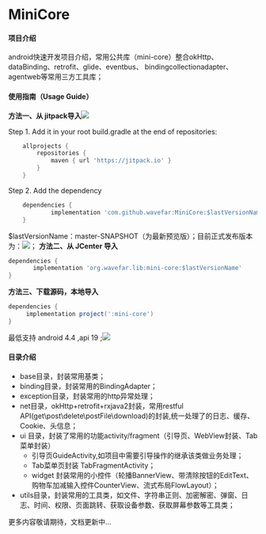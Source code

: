 # MiniCore
#### 项目介绍
android快速开发项目介绍，常用公共库（mini-core）整合okHttp、dataBinding、retrofit、glide、eventbus、
bindingcollectionadapter、agentweb等常用三方工具库；
#### 使用指南（Usage Guide）

**方法一、从 jitpack导入[![](https://jitpack.io/v/wavefar/MiniCore.svg)](https://jitpack.io/#wavefar/MiniCore)**

Step 1. Add it in your root build.gradle at the end of repositories:

```groovy
	allprojects {
		repositories {
			maven { url 'https://jitpack.io' }
		}
	}
```
Step 2. Add the dependency

```groovy
	dependencies {
	        implementation 'com.github.wavefar:MiniCore:$lastVersionName'
	}
```
$lastVersionName：master-SNAPSHOT（为最新预览版）；目前正式发布版本为：[![](https://jitpack.io/v/wavefar/MiniCore.svg)](https://jitpack.io/#wavefar/MiniCore)；
**方法二、从 JCenter 导入**

```groovy
dependencies {
	   implementation 'org.wavefar.lib:mini-core:$lastVersionName'
}
```
**方法三、下载源码，本地导入**

```groovy
dependencies {
     implementation project(':mini-core')
}
```
最低支持 android 4.4 ,api 19 ;[![](https://pub.idqqimg.com/wpa/images/group.png)](https://shang.qq.com/wpa/qunwpa?idkey=be89a6425c922840889d46d452821d68618be7a724ea5bb86ace57c86db0a007)

#### 目录介绍
- base目录，封装常用基类；
- binding目录，封装常用的BindingAdapter；
- exception目录，封装常用的http异常处理；
- net目录，okHttp+retrofit+rxjava2封装，常用restful API(get\post\delete\postFile\download)的封装,统一处理了的日志、缓存、Cookie、头信息；
- ui 目录，封装了常用的功能activity/fragment（引导页、WebView封装、Tab菜单封装）
   - 引导页GuideActivity,如项目中需要引导操作的继承该类做业务处理；
   - Tab菜单页封装 TabFragmentActivity；
   - widget 封装常用的小控件（轮播BannerView、带清除按钮的EditText、购物车加减输入控件CounterView、流式布局FlowLayout）；
- utils目录，封装常用的工具类，如文件、字符串正则、加密解密、弹窗、日志、时间、权限、页面跳转、获取设备参数、获取屏幕参数等工具类；

更多内容敬请期待，文档更新中...

